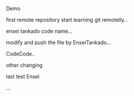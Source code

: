 Demo

first remote repository
start learning git remotelly...

ensei tankado code name...


modify and push the file
by EnseiTankado...

CodeCode..

other changing

last test Ensei

...
